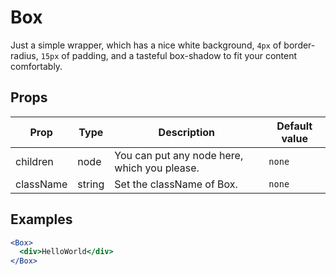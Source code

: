 # Box

Just a simple wrapper, which has a nice white background, `4px` of border-radius, `15px` of padding, and a tasteful box-shadow to fit your content comfortably.

## Props

| Prop | Type | Description | Default value |
| ---- | ---- | ----------- | ------------- |
| children | node | You can put any node here, which you please. | `none` |
| className | string | Set the className of Box. | `none` |

## Examples

```jsx
<Box>
  <div>HelloWorld</div>
</Box>
```

